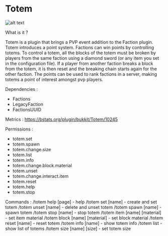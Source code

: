 # Totem

![alt text](https://www.spigotmc.org/attachments/screenshot_2-png.592258/)

What is it ?

Totem is a plugin that brings a PVP event addition to the Faction plugin. Totem introduces a point system. Factions can win points by controlling totems.
To control a totem, all the blocks of the totem must be broken by players from the same faction using a diamond sword (or any item you set in the configuration file).
If a player from another faction breaks a block from the totem, it is then reset and the breaking chain starts again for the other faction.
The points can be used to rank factions in a server, making totems a point of interest amongst pvp players.

Dependencies :
- Factions
- LegacyFaction
- FactionsUUID

Metrics :
https://bstats.org/plugin/bukkit/Totem/10245

Permissions :
- totem.set
- totem.spawn
- totem.change.size
- totem.list
- totem.info
- totem.change.block.material
- totem.unset
- totem.change.interact.item
- totem.reset
- totem.help
- totem.stop

Commands :
/totem help [page] - help
/totem set [name] - create and set totem
/totem unset [name] - delete and unset totem
/totem spawn [name] - spawn totem
/totem stop [name] - stop totem
/totem item [name] [material] - set item material
/totem block [name] [material] - set block material
/totem reset [name] - reset totem
/totem info [name] - show totem info
/totem list - show list of totems
/totem size [name] [size] - set totem size
